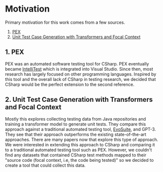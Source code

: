 # Motivation

Primary motivation for this work comes from a few sources.

1. [PEX](https://www.microsoft.com/en-us/research/publication/pex-white-box-test-generation-for-net/?msockid=2f09d6198b8962673611c35e8a8e63fd)
2. [Unit Test Case Generation with Transformers and Focal Context](https://www.microsoft.com/en-us/research/publication/unit-test-case-generation-with-transformers-and-focal-context/?msockid=2f09d6198b8962673611c35e8a8e63fd)


## 1. PEX

PEX was an automated software testing tool for CSharp. PEX eventually became [IntelliTest](https://learn.microsoft.com/en-us/visualstudio/test/generate-unit-tests-for-your-code-with-intellitest?view=vs-2022) which 
is integrated into Visual Studio. Since then, most research has largely focused on other programming languages. 
Inspired by this tool and the overall lack of CSharp in testing research, we decided that CSharp would be the perfect extension to the second reference.

## 2. Unit Test Case Generation with Transformers and Focal Context

Mostly this explores collecting testing data from Java repositories and training a transformer model
to generate unit tests. They compare this approach against a traditional automated testing tool, [EvoSuite](https://github.com/EvoSuite/evosuite),
and GPT-3. They see that their approach outperforms the existing state-of-the-art approaches. There
are many papers now that explore this type of approach. We were interested in extending this approach to CSharp
and comparing it to a traditional automated testing tool such as PEX. However, we couldn't find
any datasets that contained CSharp test methods mapped to their "source code (focal context, i.e, the code being tested)" so
we decided to create a tool that could collect this data.